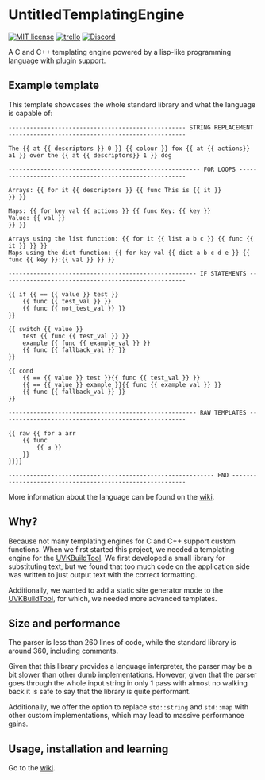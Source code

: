 # UntitledTemplatingEngine
[![MIT license](https://img.shields.io/badge/License-MIT-blue.svg)](https://lbesson.mit-license.org/)
[![trello](https://img.shields.io/badge/Trello-UDE-blue])](https://trello.com/b/HmfuRY2K/untitleddesktop)
[![Discord](https://img.shields.io/discord/717037253292982315.svg?label=&logo=discord&logoColor=ffffff&color=7389D8&labelColor=6A7EC2)](https://discord.gg/4wgH8ZE)

A C and C++ templating engine powered by a lisp-like programming language with plugin support.

## Example template
This template showcases the whole standard library and what the language is capable of:
```liquid
-------------------------------------------------- STRING REPLACEMENT --------------------------------------------------

The {{ at {{ descriptors }} 0 }} {{ colour }} fox {{ at {{ actions}} a1 }} over the {{ at {{ descriptors}} 1 }} dog

------------------------------------------------------ FOR LOOPS -------------------------------------------------------

Arrays: {{ for it {{ descriptors }} {{ func This is {{ it }}
}} }}

Maps: {{ for key val {{ actions }} {{ func Key: {{ key }}
Value: {{ val }}
}} }}

Arrays using the list function: {{ for it {{ list a b c }} {{ func {{ it }} }} }}
Maps using the dict function: {{ for key val {{ dict a b c d e }} {{ func {{ key }}:{{ val }} }} }}

----------------------------------------------------- IF STATEMENTS ----------------------------------------------------

{{ if {{ == {{ value }} test }}
    {{ func {{ test_val }} }}
    {{ func {{ not_test_val }} }}
}}

{{ switch {{ value }}
    test {{ func {{ test_val }} }}
    example {{ func {{ example_val }} }}
    {{ func {{ fallback_val }} }}
}}

{{ cond
    {{ == {{ value }} test }}{{ func {{ test_val }} }}
    {{ == {{ value }} example }}{{ func {{ example_val }} }}
    {{ func {{ fallback_val }} }}
}}

----------------------------------------------------- RAW TEMPLATES ----------------------------------------------------

{{ raw {{ for a arr
    {{ func
        {{ a }}
    }}
}}}}

---------------------------------------------------------- END ---------------------------------------------------------
```
More information about the language can be found on the 
[wiki](https://github.com/MadLadSquad/UntitledTemplatingEngine/wiki/).

## Why?
Because not many templating engines for C and C++ support custom functions. When we first started this project, we 
needed a templating engine for the [UVKBuildTool](https://github.com/MadLadSquad/UVKBuildTool). We first developed a
small library for substituting text, but we found that too much code on the application side was written to just output
text with the correct formatting.

Additionally, we wanted to add a static site generator mode to the 
[UVKBuildTool](https://github.com/MadLadSquad/UVKBuildTool), for which, we needed more advanced templates.

## Size and performance
The parser is less than 260 lines of code, while the standard library is around 360, including comments.

Given that this library provides a language interpreter, the parser may be a bit slower than other dumb implementations.
However, given that the parser goes through the whole input string in only 1 pass with almost no walking back it is safe
to say that the library is quite performant.

Additionally, we offer the option to replace `std::string` and `std::map` with other custom implementations, which may
lead to massive performance gains.

## Usage, installation and learning
Go to the [wiki](https://github.com/MadLadSquad/UntitledTemplatingEngine/wiki/).

